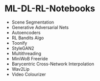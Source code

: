 # ML-DL-RL-Notebooks

- Scene Segmentation
- Generative Adversarial Nets
- Autoencoders
- RL Bandits Algo
- Toonify
- StyleGAN2
- Multithreading
- MiniWoB Freeride
- Barycentric Cross-Network Interpolation
- Wav2Lip
- Video Colourizer
